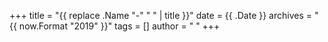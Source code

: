 +++
title       = "{{ replace .Name "-" " " | title }}"
date        = {{ .Date }}
archives    = "{{ now.Format "2019" }}"
tags        = []
author      = " "
+++
